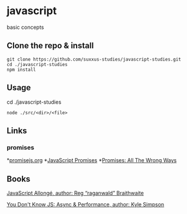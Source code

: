 # javascript
basic concepts

## Clone the repo & install
```
git clone https://github.com/suxxus-studies/javascript-studies.git
cd ./javascript-studies
npm install
```
## Usage
cd ./javascript-studies

```
node ./src/<dir>/<file>

```

## Links

### promises
*[promisejs.org](https://www.promisejs.org/patterns/)
*[JavaScript Promises](http://www.html5rocks.com/en/tutorials/es6/promises/)
*[Promises: All The Wrong Ways](https://blog.getify.com/promises-wrong-ways)

## Books
[JavaScript Allongé, author: Reg “raganwald” Braithwaite](https://leanpub.com/javascriptallongesix)

[You Don't Know JS: Async & Performance, author: Kyle Simpson](https://github.com/getify/You-Dont-Know-JS/blob/master/async%20&%20performance/README.md#you-dont-know-js-async--performance)
